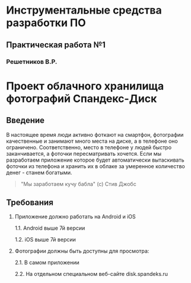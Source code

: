 #  Инструментальные средства разработки ПО
## Практическая работа №1
### Решетников В.Р.

# Проект облачного хранилища фотографий Спандекс-Диск

## Введение

В настоящее время люди активно фоткают на смартфон, фотографии качественные и занимают много места на диске, а в телефоне оно ограничено.
Соответственно, место в телефоне у людей быстро заканчивается, а фоточки пересматривать хочется.
Если мы разработаем приложение которое будет автоматически вытаскивать фоточки из телефона и хранить их в облаке за умеренное количество денег - станем богатыми.

> "Мы заработаем кучу бабла"
> (с) Стив Джобс

## Требования

1. Приложение должно работать на Android и iOS

   1.1. Android выше 7й версии

   1.2. iOS выше 7й версии

2. Фотографии должны быть доступны для просмотра:

   2.1. В самом приложении
  
   2.2. На отдельном специальном веб-сайте disk.spandeks.ru



